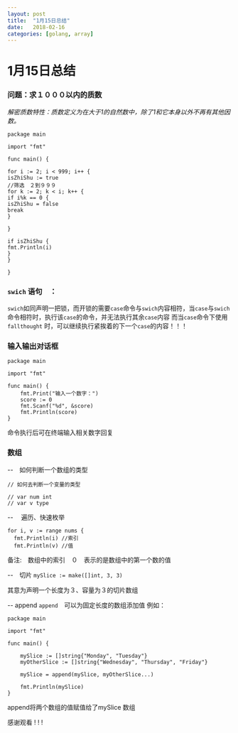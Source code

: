 ```yaml
---
layout: post
title:  "1月15日总结"
date:   2018-02-16
categories: [golang, array]
---
```


# 1月15日总结

### 问题：求１０００以内的质数

*解密质数特性：质数定义为在大于1的自然数中，除了1和它本身以外不再有其他因数。*
```
package main

import "fmt"

func main() {

for i := 2; i < 999; i++ {
isZhiShu := true
//筛选　２到９９９
for k := 2; k < i; k++ {
if i%k == 0 {
isZhiShu = false
break
}

}

if isZhiShu {
fmt.Println(i)
}
}

}
```

### `swich` 语句　：
`swich`如同声明一把锁，而开锁的需要`case`命令与`swich`内容相符，当`case`与`swich`命令相符时，执行该`case`的命令，并无法执行其余`case`内容
而当`case`命令下使用`fallthought` 时，可以继续执行紧挨着的下一个`case`的内容！！！

### 输入输出对话框
```
package main

import "fmt"

func main() {
	fmt.Print("输入一个数字：")
	score := 0
	fmt.Scanf("%d", &score)
	fmt.Println(score)
}
```
命令执行后可在终端输入相关数字回复

### 数组
--　如何判断一个数组的类型
```
// 如何去判断一个变量的类型

// var num int
// var v type
```
-- 　遍历、快速枚举
```
for i, v := range nums {
  fmt.Println(i) //索引
  fmt.Println(v) //值
```
备注:　数组中的索引　０　表示的是数组中的第一个数的值

--　切片
`mySlice := make([]int, 3, 3)`

其意为声明一个长度为３、容量为３的切片数组

-- append
`append`　可以为固定长度的数组添加值
例如：
```
package main

import "fmt"

func main() {

	mySlice := []string{"Monday", "Tuesday"}
	myOtherSlice := []string{"Wednesday", "Thursday", "Friday"}

	mySlice = append(mySlice, myOtherSlice...)

	fmt.Println(mySlice)
}
```
append将两个数组的值赋值给了mySlice 数组


感谢观看 ! ! !
